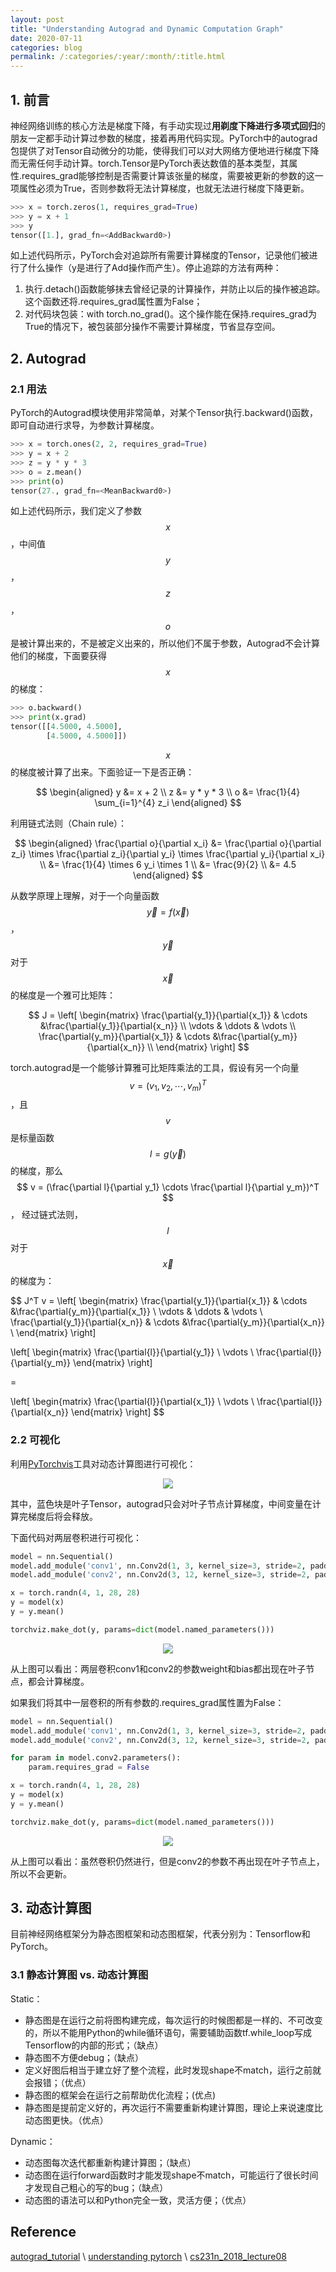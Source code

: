 ```yaml
---
layout: post
title: "Understanding Autograd and Dynamic Computation Graph"
date: 2020-07-11
categories: blog
permalink: /:categories/:year/:month/:title.html
---
```


## 1. 前言
神经网络训练的核心方法是梯度下降，有手动实现过**用剃度下降进行多项式回归**的朋友一定都手动计算过参数的梯度，接着再用代码实现。PyTorch中的autograd包提供了对Tensor自动微分的功能，使得我们可以对大网络方便地进行梯度下降而无需任何手动计算。torch.Tensor是PyTorch表达数值的基本类型，其属性.requires_grad能够控制是否需要计算该张量的梯度，需要被更新的参数的这一项属性必须为True，否则参数将无法计算梯度，也就无法进行梯度下降更新。

```Python
>>> x = torch.zeros(1, requires_grad=True)
>>> y = x + 1
>>> y
tensor([1.], grad_fn=<AddBackward0>)
```

如上述代码所示，PyTorch会对追踪所有需要计算梯度的Tensor，记录他们被进行了什么操作（y是进行了Add操作而产生）。停止追踪的方法有两种：

1. 执行.detach()函数能够抹去曾经记录的计算操作，并防止以后的操作被追踪。这个函数还将.requires_grad属性置为False；
2. 对代码块包装：with torch.no_grad()。这个操作能在保持.requires_grad为True的情况下，被包装部分操作不需要计算梯度，节省显存空间。

## 2. Autograd

### 2.1 用法

PyTorch的Autograd模块使用非常简单，对某个Tensor执行.backward()函数，即可自动进行求导，为参数计算梯度。

```Python
>>> x = torch.ones(2, 2, requires_grad=True)
>>> y = x + 2
>>> z = y * y * 3
>>> o = z.mean()
>>> print(o)
tensor(27., grad_fn=<MeanBackward0>)
```

如上述代码所示，我们定义了参数$$x$$，中间值$$y$$，$$z$$，$$o$$是被计算出来的，不是被定义出来的，所以他们不属于参数，Autograd不会计算他们的梯度，下面要获得$$x$$的梯度：

```Python
>>> o.backward()
>>> print(x.grad)
tensor([[4.5000, 4.5000],
        [4.5000, 4.5000]])
```

$$x$$的梯度被计算了出来。下面验证一下是否正确：

$$
\begin{aligned}
y &= x + 2  \\
z &= y * y * 3  \\
o &= \frac{1}{4} \sum_{i=1}^{4} z_i
\end{aligned}
$$

利用链式法则（Chain rule）：

$$
\begin{aligned}
\frac{\partial o}{\partial x_i} &= \frac{\partial o}{\partial z_i} \times \frac{\partial z_i}{\partial y_i} \times \frac{\partial y_i}{\partial x_i}  \\
&= \frac{1}{4} \times 6 y_i \times 1  \\
&= \frac{9}{2}  \\
&= 4.5
\end{aligned}
$$

从数学原理上理解，对于一个向量函数$$\vec y = f(\vec x)$$，$$\vec y$$对于$$\vec x$$的梯度是一个雅可比矩阵：

$$
J = 
\left[
\begin{matrix}
\frac{\partial{y_1}}{\partial{x_1}} & \cdots &\frac{\partial{y_1}}{\partial{x_n}} \\
\vdots & \ddots & \vdots \\
\frac{\partial{y_m}}{\partial{x_1}} & \cdots &\frac{\partial{y_m}}{\partial{x_n}} \\
\end{matrix}
\right]
$$

torch.autograd是一个能够计算雅可比矩阵乘法的工具，假设有另一个向量$$v = (v_1, v_2, \cdots, v_m)^T$$，且$$v$$是标量函数$$l = g(\vec y)$$的梯度，那么
$$
v = (\frac{\partial l}{\partial y_1} \cdots \frac{\partial l}{\partial y_m})^T
$$，
经过链式法则，$$l$$对于$$\vec x$$的梯度为：

$$
J^T v = 
\left[
\begin{matrix}
\frac{\partial{y_1}}{\partial{x_1}} & \cdots &\frac{\partial{y_m}}{\partial{x_1}} \\
\vdots & \ddots & \vdots \\
\frac{\partial{y_1}}{\partial{x_n}} & \cdots &\frac{\partial{y_m}}{\partial{x_n}} \\
\end{matrix}
\right]

\left[
\begin{matrix}
\frac{\partial{l}}{\partial{y_1}} \\
\vdots \\
\frac{\partial{l}}{\partial{y_m}}
\end{matrix}
\right]

=

\left[
\begin{matrix}
\frac{\partial{l}}{\partial{x_1}} \\
\vdots  \\
\frac{\partial{l}}{\partial{x_n}}
\end{matrix}
\right]
$$

### 2.2 可视化
利用[PyTorchvis](https://github.com/szagoruyko/pytorchviz)工具对动态计算图进行可视化：

<p align="center">
  <img src="/assets/understanding-autograd-and-dynamic-computation-graph/graph_1.png" />
</p>

其中，蓝色块是叶子Tensor，autograd只会对叶子节点计算梯度，中间变量在计算完梯度后将会释放。

下面代码对两层卷积进行可视化：

```Python
model = nn.Sequential()
model.add_module('conv1', nn.Conv2d(1, 3, kernel_size=3, stride=2, padding=1))
model.add_module('conv2', nn.Conv2d(3, 12, kernel_size=3, stride=2, padding=1))

x = torch.randn(4, 1, 28, 28)
y = model(x)
y = y.mean()

torchviz.make_dot(y, params=dict(model.named_parameters()))
```
<p align="center">
  <img src="/assets/understanding-autograd-and-dynamic-computation-graph/graph_2.png" />
</p>

从上图可以看出：两层卷积conv1和conv2的参数weight和bias都出现在叶子节点，都会计算梯度。

如果我们将其中一层卷积的所有参数的.requires_grad属性置为False：

```Python
model = nn.Sequential()
model.add_module('conv1', nn.Conv2d(1, 3, kernel_size=3, stride=2, padding=1))
model.add_module('conv2', nn.Conv2d(3, 12, kernel_size=3, stride=2, padding=1))

for param in model.conv2.parameters():
    param.requires_grad = False

x = torch.randn(4, 1, 28, 28)
y = model(x)
y = y.mean()

torchviz.make_dot(y, params=dict(model.named_parameters()))
```

<p align="center">
  <img src="/assets/understanding-autograd-and-dynamic-computation-graph/graph_3.png" />
</p>

从上图可以看出：虽然卷积仍然进行，但是conv2的参数不再出现在叶子节点上，所以不会更新。


## 3. 动态计算图
目前神经网络框架分为静态图框架和动态图框架，代表分别为：Tensorflow和PyTorch。

### 3.1 静态计算图 vs. 动态计算图
Static：
- 静态图是在运行之前将图构建完成，每次运行的时候图都是一样的、不可改变的，所以不能用Python的while循环语句，需要辅助函数tf.while_loop写成Tensorflow的内部的形式；（缺点）
- 静态图不方便debug；（缺点）
- 定义好图后相当于建立好了整个流程，此时发现shape不match，运行之前就会报错；（优点）
- 静态图的框架会在运行之前帮助优化流程；(优点)
- 静态图是提前定义好的，再次运行不需要重新构建计算图，理论上来说速度比动态图更快。（优点）

Dynamic：
- 动态图每次迭代都重新构建计算图；（缺点）
- 动态图在运行forward函数时才能发现shape不match，可能运行了很长时间才发现自己粗心的写的bug；（缺点）
- 动态图的语法可以和Python完全一致，灵活方便；（优点）

## Reference

[autograd_tutorial](https://pytorch.org/tutorials/beginner/blitz/autograd_tutorial.html) \\
[understanding pytorch](https://towardsdatascience.com/understanding-pytorch-with-an-example-a-step-by-step-tutorial-81fc5f8c4e8e) \\
[cs231n_2018_lecture08](http://cs231n.stanford.edu/slides/2018/cs231n_2018_lecture08.pdf)
